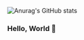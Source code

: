![Anurag's GitHub stats](https://github-readme-stats.vercel.app/api?username=xiazhongyv&show_icons=true&theme=tokyonight)

### Hello, World 👋


<!--
**xiazhongyv/xiazhongyv** is a ✨ _special_ ✨ repository because its `README.md` (this file) appears on your GitHub profile.

Here are some ideas to get you started:

- 🔭 I’m currently working on ...
- 🌱 I’m currently learning ...
- 👯 I’m looking to collaborate on ...
- 🤔 I’m looking for help with ...
- 💬 Ask me about ...
- 📫 How to reach me: ...
- 😄 Pronouns: ...
- ⚡ Fun fact: ...
-->
